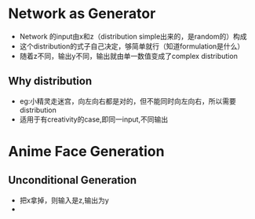 # Network as Generator

- Network 的input由x和z（distribution simple出来的，是random的）构成
- 这个distribution的式子自己决定，够简单就行（知道formulation是什么）
- 随着z不同，输出y不同，输出就由单一数值变成了complex distribution
## Why distribution

- eg:小精灵走迷宫，向左向右都是对的，但不能同时向左向右，所以需要distribution
- 适用于有creativity的case,即同一input,不同输出

# Anime Face Generation

## Unconditional Generation

- 把x拿掉，则输入是z,输出为y
- 





